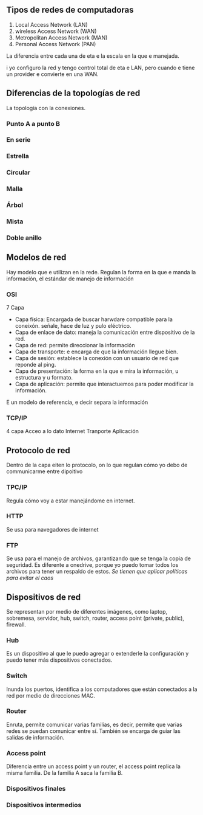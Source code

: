 ## Tipos de redes de computadoras
1. Local Access Network (LAN)
2. wireless Access Network (WAN)
3. Metropolitan Access Network (MAN)
4. Personal Access Network (PAN)

La diferencia entre cada una de eta e la escala en la que e manejada.

i yo configuro la red y tengo control total de eta e LAN, pero cuando e tiene un provider e convierte en una WAN.

## Diferencias de la topologías de red
La topología con la conexiones.
### Punto A a punto B
### En serie
### Estrella
### Circular
### Malla
### Árbol
### Mista
### Doble anillo

## Modelos de red
Hay modelo que e utilizan en la rede. Regulan la forma en la que e manda la información, el estándar de manejo de información
### OSI
7 Capa
- Capa física: Encargada de buscar harwdare compatible para la coneixón. señale, hace de luz y pulo eléctrico.
- Capa de enlace de dato: maneja la comunicación entre dispositivo de la red.
- Capa de red: permite direccionar la información
- Capa de transporte: e encarga de que la información llegue bien.
- Capa de sesión: establece la conexión con un usuario de red que reponde al ping.
- Capa de presentación: la forma en la que e mira la información, u estructura y u formato.
- Capa de aplicación: permite que interactuemos para poder modificar la información.

E un modelo de referencia, e decir separa la información

### TCP/IP
4 capa
Acceo a lo dato
Internet
Tranporte
Aplicación

## Protocolo de red
Dentro de la capa eiten lo protocolo, on lo que regulan cómo yo debo de communicarme entre dipoitivo
### TPC/IP
Regula cómo voy a estar manejándome en internet.
### HTTP
Se usa para navegadores de internet
### FTP
Se usa para el manejo de archivos, garantizando que se tenga la copia de seguridad.
Es diferente a onedrive, porque yo puedo tomar todos los archivos para tener un respaldo de estos. *Se tienen que aplicar políticas para evitar el caos*

## Dispositivos de red
Se representan por medio de diferentes imágenes, como laptop, sobremesa, servidor, hub, switch, router, access point (private, public), firewall.

### Hub
Es un dispositivo al que le puedo agregar o extenderle la configuración y puedo tener más dispositivos conectados.

### Switch
Inunda los puertos, identifica a los computadores que están conectados a la red por medio de direcciones MAC.

### Router
Enruta, permite comunicar varias familias, es decir, permite que varias redes se puedan comunicar entre sí. También se encarga de guiar las salidas de información.
### Access point
Diferencia entre un access point y un router, el access point replica la misma familia.
De la familia A saca la familia B.

### Dispositivos finales
### Dispositivos intermedios


